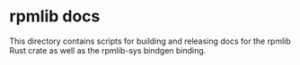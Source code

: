 # rpmlib docs

This directory contains scripts for building and releasing docs for the rpmlib
Rust crate as well as the rpmlib-sys bindgen binding.
